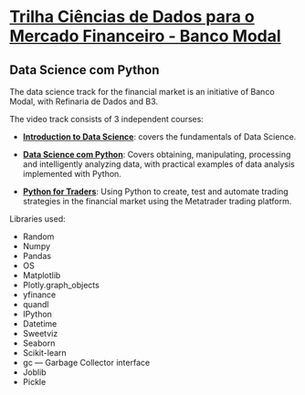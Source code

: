 # <a href = 'https://cursos.modalmais.com.br/'>Trilha Ciências de Dados para o Mercado Financeiro - Banco Modal</a>

## Data Science com Python

The data science track for the financial market is an initiative of Banco Modal, with Refinaria de Dados and B3.

The video track consists of 3 independent courses:

- <a href="https://1drv.ms/b/s!Alc8XZE0_c49kwWACiKhEeTfEkHn?e=JYNJay">**Introduction to Data Science**</a>: covers the fundamentals of Data Science.

- <a href="https://1drv.ms/b/s!Alc8XZE0_c49kwa43x33jqcZwxX7?e=GbSkk9">**Data Science com Python**</a>: Covers obtaining, manipulating, processing and intelligently analyzing data, with practical examples of data analysis implemented with Python.

- <a href="https://1drv.ms/b/s!Alc8XZE0_c49kwiYX4rcfQ7dqOHI?e=cAaM9G">**Python for Traders**</a>: Using Python to create, test and automate trading strategies in the financial market using the Metatrader trading platform.


Libraries used:

- Random
- Numpy
- Pandas
- OS
- Matplotlib
- Plotly.graph_objects
- yfinance
- quandl
- IPython
- Datetime
- Sweetviz
- Seaborn
- Scikit-learn
- gc — Garbage Collector interface
- Joblib
- Pickle
